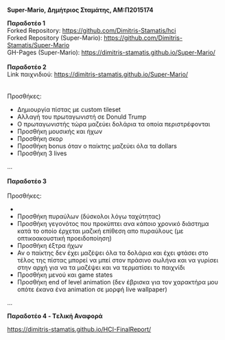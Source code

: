<strong>Super-Mario, Δημήτριος Σταμάτης, ΑΜ:Π2015174

Παραδοτέο 1</strong><br>
Forked Repository: https://github.com/Dimitris-Stamatis/hci<br>
Forked Repository (Super-Mario): https://github.com/Dimitris-Stamatis/Super-Mario<br>
GH-Pages (Super-Mario): https://dimitris-stamatis.github.io/Super-Mario/<br>
<br>
<strong>Παραδοτέο 2</strong>
<br>Link παιχνιδιού: https://dimitris-stamatis.github.io/Super-Mario/<br>
<br><br>Προσθήκες:
<ul>
  <li>Δημιουργία πίστας με custom tileset</li>
  <li>Αλλαγή του πρωταγωνιστή σε Donuld Trump</li>
  <li>Ο πρωταγωνιστής τώρα μαζεύει δολάρια τα οποία περιστρέφονται</li>
  <li>Προσθήκη μουσικής και ήχων</li>
  <li>Προσθήκη σκορ</li>
  <li>Προσθήκη bonus όταν ο παίκτης μαζεύει όλα τα dollars</li>
  <li>Προσθήκη 3 lives</li>
</ul>
...
<br><br>
<strong>Παραδοτέο 3</strong>
<br><br>Προσθήκες:
<ul>
  <li></li>
  <li>Προσθήκη πυραύλων (δύσκολοι λόγω ταχύτητας)</li>
  <li>Προσθήκη γεγονότος που προκύπτει ανα κάποιο χρονικό διάστημα κατά το οποίο έρχεται μαζική επίθεση απο πυραύλους (με οπτικοακουστική προειδοποίηση)</li>
  <li>Προσθήκη έξτρα ήχων</li>
  <li>Αν ο παίκτης δεν έχει μαζέψει όλα τα δολάρια και έχει φτάσει στο τέλος της πίστας μπορεί να μπεί στον πράσινο σωλήνα και να γυρίσει στην αρχή για να τα μαζέψει και να τερματίσει το παιχνίδι</li>
  <li>Προσθήκη μενού και game states</li>
  <li>Προσθήκη end of level animation (δεν έβρισκα για τον χαρακτήρα μου οπότε έκανα ένα animation σε μορφή live wallpaper)</li>
</ul>
...

<strong>Παραδοτέο 4 - Tελική Αναφορά</strong>

https://dimitris-stamatis.github.io/HCI-FinalReport/
